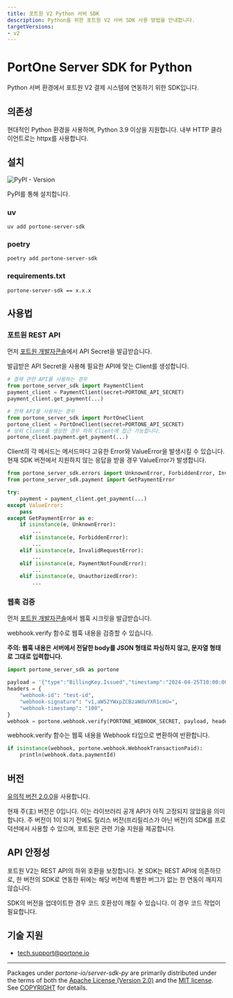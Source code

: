 ```yaml
---
title: 포트원 V2 Python 서버 SDK
description: Python을 위한 포트원 V2 서버 SDK 사용 방법을 안내합니다.
targetVersions:
- v2
---
```


# PortOne Server SDK for Python

Python 서버 환경에서 포트원 V2 결제 시스템에 연동하기 위한 SDK입니다.

## 의존성

현대적인 Python 환경을 사용하며, Python 3.9 이상을 지원합니다. 내부 HTTP
클라이언트로는 httpx를 사용합니다.

## 설치

![PyPI - Version](https://img.shields.io/pypi/v/portone-server-sdk)

PyPI를 통해 설치합니다.

### uv

```shell
uv add portone-server-sdk
```

### poetry

```shell
poetry add portone-server-sdk
```

### requirements.txt

```requirement
portone-server-sdk == x.x.x
```

## 사용법

### 포트원 REST API

먼저 [포트원 개발자콘솔](https://admin.portone.io/integration-v2/manage/api-keys?version=v2)에서 API Secret을 발급받습니다.

발급받은 API Secret을 사용해 필요한 API에 맞는 Client를 생성합니다.

```python
# 결제 관련 API를 사용하는 경우
from portone_server_sdk import PaymentClient
payment_client = PaymentClient(secret=PORTONE_API_SECRET)
payment_client.get_payment(...)

# 전체 API를 사용하는 경우
from portone_server_sdk import PortOneClient
portone_client = PortOneClient(secret=PORTONE_API_SECRET)
# 상위 Client를 생성한 경우 하위 Client에 접근 가능합니다.
portone_client.payment.get_payment(...)
```

Client의 각 메서드는 메서드마다 고유한 Error와 ValueError을 발생시킬 수 있습니다.
현재 SDK 버전에서 지원하지 않는 응답을 받을 경우 ValueError가 발생합니다.

```python
from portone_server_sdk.errors import UnknownError, ForbiddenError, InvalidRequestError, PaymentNotFoundError, UnauthorizedError
from portone_server_sdk.payment import GetPaymentError

try:
    payment = payment_client.get_payment(...)
except ValueError:
    pass
except GetPaymentError as e:
    if isinstance(e, UnknownError):
        ...
    elif isinstance(e, ForbiddenError):
        ...
    elif isinstance(e, InvalidRequestError):
        ...
    elif isinstance(e, PaymentNotFoundError):
        ...
    elif isinstance(e, UnauthorizedError):
        ...
```

### 웹훅 검증

먼저 [포트원 개발자콘솔](https://admin.portone.io/integration-v2/manage/webhook?version=V2)에서 웹훅 시크릿을 발급받습니다.

webhook.verify 함수로 웹훅 내용을 검증할 수 있습니다.

**주의: 웹훅 내용은 서버에서 전달한 body를 JSON 형태로 파싱하지 않고, 문자열 형태로 그대로 입력합니다.**

```python
import portone_server_sdk as portone

payload = '{"type":"BillingKey.Issued","timestamp":"2024-04-25T10:00:00.000Z","data":{"storeId":"store-61e0db3d-b967-47db-8b50-96002da90d55","billingKey":"billing-key-75ae3cab-6afe-422d-bf34-3a7b1762451d"}}'
headers = {
    "webhook-id": "test-id",
    "webhook-signature": "v1,aW52YWxpZCBzaWduYXR1cmU=",
    "webhook-timestamp": "100",
}
webhook = portone.webhook.verify(PORTONE_WEBHOOK_SECRET, payload, headers)
```

webhook.verify 함수는 웹훅 내용을 Webhook 타입으로 변환하여 반환합니다.

```python
if isinstance(webhook, portone.webhook.WebhookTransactionPaid):
    println(webhook.data.paymentId)
```

## 버전

[유의적 버전 2.0.0](https://semver.org/spec/v2.0.0.html)을 사용합니다.

현재 주(主) 버전은 0입니다. 이는 라이브러리 공개 API가 아직 고정되지 않았음을
의미합니다. 주 버전이 1이 되기 전에도 릴리스 버전(프리릴리스가 아닌 버전)의
SDK를 프로덕션에서 사용할 수 있으며, 포트원은 관련 기술 지원을 제공합니다.

## API 안정성

포트원 V2는 REST API의 하위 호환을 보장합니다. 본 SDK는 REST API에 의존하므로,
한 버전의 SDK로 연동한 뒤에는 해당 버전에 특별한 버그가 없는 한 연동이 깨지지
않습니다.

SDK의 버전을 업데이트한 경우 코드 호환성이 깨질 수 있습니다. 이 경우 코드 작업이
필요합니다.

## 기술 지원

- tech.support@portone.io

---

Packages under _portone-io/server-sdk-py_ are primarily distributed under the
terms of both the [Apache License (Version 2.0)] and the [MIT license]. See
[COPYRIGHT] for details.

[MIT license]: LICENSE-MIT
[Apache License (Version 2.0)]: LICENSE-APACHE
[COPYRIGHT]: COPYRIGHT
